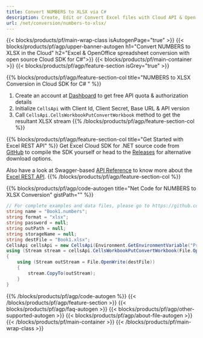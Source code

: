 ```yaml
---
title: Convert NUMBERS to XLSX via C#
description: Create, Edit or Convert Excel files with Cloud API & Open Source .NET SDK
url: /net/conversion/numbers-to-xlsx/
---
```



{{< blocks/products/pf/main-wrap-class isAutogenPage="true" >}}
{{< blocks/products/pf/agp/upper-banner-autogen h1="Convert NUMBERS to  XLSX in the Cloud" h2="Excel & OpenOffice spreadsheet conversion with open source Cloud SDK for C#">}}
{{< blocks/products/pf/main-container >}}
{{< blocks/products/pf/agp/feature-section isGrey="true" >}}

{{% blocks/products/pf/agp/feature-section-col title="NUMBERS to XLSX Conversion in Cloud SDK for C# " %}}
1. Create an account at <a href="https://dashboard.aspose.cloud/">Dashboard</a> to get free API quota & authorization details
1. Initialize ```CellsApi``` with Client Id, Client Secret, Base URL & API version
1. Call ```CellsApi.CellsWorkbookPutConvertWorkbook``` method to get the resultant XLSX stream
{{% /blocks/products/pf/agp/feature-section-col %}}

{{% blocks/products/pf/agp/feature-section-col title="Get Started with Excel REST API" %}}
Get Excel Cloud SDK for .NET source code from [GitHub](https://github.com/aspose-cells-cloud/aspose-cells-cloud-dotnet) to compile the SDK yourself or head to the [Releases](https://github.com/aspose-cells-cloud/aspose-cells-cloud-dotnet/releases) for alternative download options. 

Also have a look at Swagger-based [API Reference](https://apireference.aspose.cloud/cells/#/Conversion/PutConvertExcel) to know more about the [Excel REST API](https://products.aspose.cloud/cells/curl/).
{{% /blocks/products/pf/agp/feature-section-col %}}

{{% blocks/products/pf/agp/code-autogen title="Net Code for NUMBERS to XLSX Conversion" gistPath="" %}}
```cs
// For complete examples and data files, please go to https://github.com/aspose-cells-cloud/aspose-cells-cloud-dotnet/
string name = "Book1.numbers";
string format = "xlsx";
string password = null;
string outPath = null;
string storageName = null;
string destFile = "Book1.xlsx";
CellsApi cellsApi = new CellsApi(Environment.GetEnvironmentVariable("ProductClientId"), Environment.GetEnvironmentVariable("ProductClientSecret"));
using (Stream stream = cellsApi.CellsWorkbookPutConvertWorkbook(File.OpenRead(name), format, password, outPath, storageName))
{
    using (Stream outStream = File.OpenWrite(destFile))
    {
        stream.CopyTo(outStream);
    }
}
```

{{% /blocks/products/pf/agp/code-autogen %}}
{{< /blocks/products/pf/agp/feature-section >}}
{{< blocks/products/pf/agp/faq-autogen >}}
{{< blocks/products/pf/agp/other-supported-autogen >}}
{{< blocks/products/pf/agp/about-file-autogen >}}
{{< /blocks/products/pf/main-container >}}
{{< /blocks/products/pf/main-wrap-class >}}
